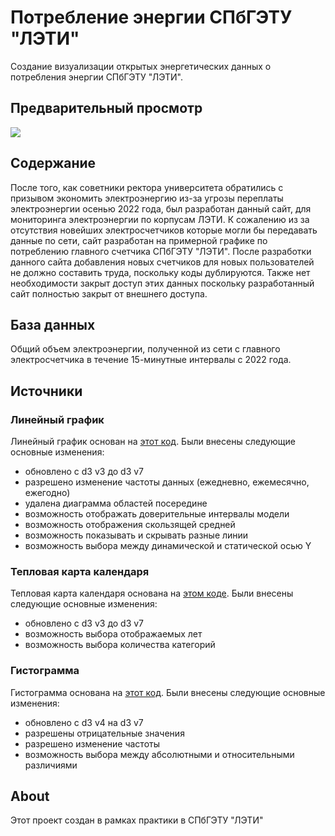 # Потребление энергии СПбГЭТУ "ЛЭТИ"


Создание визуализации открытых энергетических данных о потребления энергии
СПбГЭТУ "ЛЭТИ".

## Предварительный просмотр

![](https://github.com/sunrows/energo.etu.ru/preview.jpeg)

## Содержание
После того, как советники ректора университета обратились с призывом
экономить электроэнергию из-за угрозы переплаты электроэнергии осенью 2022 года,
был разработан данный сайт, для мониторинга электроэнергии по корпусам ЛЭТИ. К сожалению 
из за отсутствия новейших электросчетчиков которые могли бы передавать данные по сети, сайт 
разработан на примерной графике по потреблению главного счетчика СПбГЭТУ "ЛЭТИ". После разработки данного сайта
добавления новых счетчиков для новых пользователей не должно составить труда, поскольку коды дублируются.
Также нет необходимости закрыт доступ этих данных поскольку разработанный сайт полностью закрыт от внешнего доступа. 

## База данных
Общий объем электроэнергии, полученной из сети с главного электросчетчика в течение
15-минутные интервалы с 2022 года.

## Источники

### Линейный график

Линейный график основан на [этот код](https://github.com/arnauddri/d3-stock).
Были внесены следующие основные изменения:
- обновлено с d3 v3 до d3 v7
- разрешено изменение частоты данных (ежедневно, ежемесячно, ежегодно)
- удалена диаграмма областей посередине
- возможность отображать доверительные интервалы модели
- возможность отображения скользящей средней
- возможность показывать и скрывать разные линии
- возможность выбора между динамической и статической осью Y

### Тепловая карта календаря

Тепловая карта календаря основана на [этом коде](https://gist.github.com/alansmithy/6fd2625d3ba2b6c9ad48).
Были внесены следующие основные изменения:
- обновлено с d3 v3 до d3 v7
- возможность выбора отображаемых лет
- возможность выбора количества категорий

### Гистограмма

Гистограмма основана на [этот код](https://marcwie.github.io/blog/Response-bar-chart-d3/).
Были внесены следующие основные изменения:
- обновлено с d3 v4 на d3 v7
- разрешены отрицательные значения
- разрешено изменение частоты
- возможность выбора между абсолютными и относительными различиями

## About
Этот проект создан в рамках практики в СПбГЭТУ "ЛЭТИ"